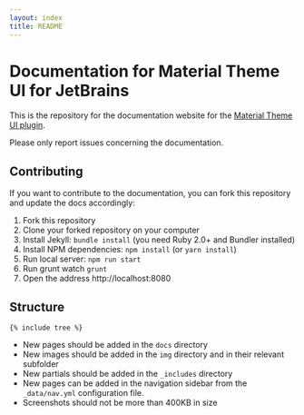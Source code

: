```yaml
---
layout: index
title: README
---
```

# Documentation for Material Theme UI for JetBrains

This is the repository for the documentation website for the
[Material Theme UI plugin](https://github.com/ChrisRM/material-theme-jetbrains).

Please only report issues concerning the documentation.

## Contributing

If you want to contribute to the documentation, you can fork this repository and update the docs accordingly:

1. Fork this repository
2. Clone your forked repository on your computer
3. Install Jekyll: `bundle install` (you need Ruby 2.0+ and Bundler installed)
4. Install NPM dependencies: `npm install` (or `yarn install`)
5. Run local server: `npm run start`
6. Run grunt watch `grunt`
7. Open the address http://localhost:8080

## Structure

```
{% include tree %}
```

- New pages should be added in the `docs` directory
- New images should be added in the `img` directory and in their relevant subfolder
- New partials should be added in the `_includes` directory
- New pages can be added in the navigation sidebar from the `_data/nav.yml` configuration file.
- Screenshots should not be more than 400KB in size


